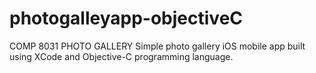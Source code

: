 # photogalleyapp-objectiveC
COMP 8031 PHOTO GALLERY 
Simple photo gallery iOS mobile app built using XCode and Objective-C programming language.
